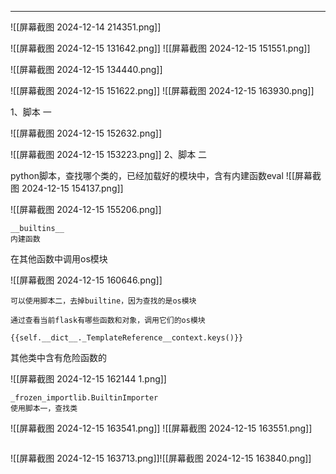 
---

![[屏幕截图 2024-12-14 214351.png]]





![[屏幕截图 2024-12-15 131642.png]]
![[屏幕截图 2024-12-15 151551.png]]



![[屏幕截图 2024-12-15 134440.png]]




![[屏幕截图 2024-12-15 151622.png]]
![[屏幕截图 2024-12-15 163930.png]]






1、脚本 一

![[屏幕截图 2024-12-15 152632.png]]

![[屏幕截图 2024-12-15 153223.png]]
2、脚本 二

python脚本，查找哪个类的，已经加载好的模块中，含有内建函数eval
![[屏幕截图 2024-12-15 154137.png]]

![[屏幕截图 2024-12-15 155206.png]]
```
__builtins__
内建函数
```
在其他函数中调用os模块

![[屏幕截图 2024-12-15 160646.png]]
```
可以使用脚本二，去掉builtine，因为查找的是os模块

通过查看当前flask有哪些函数和对象，调用它们的os模块

{{self.__dict__._TemplateReference__context.keys()}}
```


其他类中含有危险函数的

![[屏幕截图 2024-12-15 162144 1.png]]

```
_frozen_importlib.BuiltinImporter
使用脚本一，查找类
```

![[屏幕截图 2024-12-15 163541.png]]
![[屏幕截图 2024-12-15 163551.png]]

```

```

![[屏幕截图 2024-12-15 163713.png]]![[屏幕截图 2024-12-15 163840.png]]